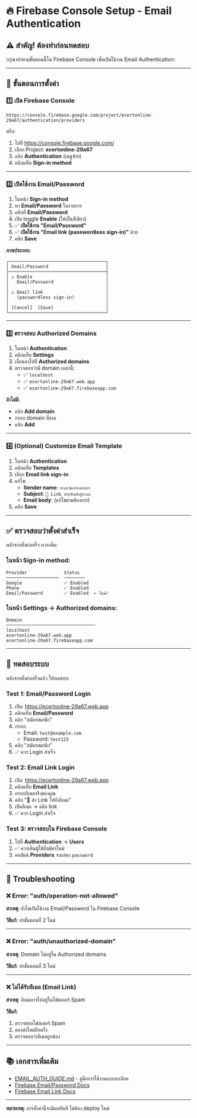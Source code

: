 # 🔥 Firebase Console Setup - Email Authentication

## ⚠️ **สำคัญ! ต้องทำก่อนทดสอบ**

กรุณาทำตามขั้นตอนนี้ใน Firebase Console เพื่อเปิดใช้งาน Email Authentication:

---

## 📝 ขั้นตอนการตั้งค่า

### 1️⃣ เปิด Firebase Console

```
https://console.firebase.google.com/project/ecertonline-29a67/authentication/providers
```

หรือ:
1. ไปที่ https://console.firebase.google.com/
2. เลือก Project: **ecertonline-29a67**
3. คลิก **Authentication** (เมนูซ้าย)
4. คลิกแท็บ **Sign-in method**

---

### 2️⃣ เปิดใช้งาน Email/Password

1. ในหน้า **Sign-in method**
2. หา **Email/Password** ในรายการ
3. คลิกที่ **Email/Password**
4. เปิด toggle **Enable** (ให้เป็นสีเขียว)
5. ✅ **เปิดใช้งาน "Email/Password"**
6. ✅ **เปิดใช้งาน "Email link (passwordless sign-in)"** ด้วย
7. คลิก **Save**

**ภาพประกอบ**:
```
┌─────────────────────────────────────┐
│ Email/Password                      │
├─────────────────────────────────────┤
│ ☑ Enable                            │
│   Email/Password                    │
│                                     │
│ ☑ Email link                        │
│   (passwordless sign-in)            │
│                                     │
│ [Cancel]  [Save]                    │
└─────────────────────────────────────┘
```

---

### 3️⃣ ตรวจสอบ Authorized Domains

1. ในหน้า **Authentication**
2. คลิกแท็บ **Settings**
3. เลื่อนลงไปที่ **Authorized domains**
4. ตรวจสอบว่ามี domain เหล่านี้:
   - ✅ `localhost`
   - ✅ `ecertonline-29a67.web.app`
   - ✅ `ecertonline-29a67.firebaseapp.com`

**ถ้าไม่มี**:
- คลิก **Add domain**
- กรอก domain ที่ขาด
- คลิก **Add**

---

### 4️⃣ (Optional) Customize Email Template

1. ในหน้า **Authentication**
2. คลิกแท็บ **Templates**
3. เลือก **Email link sign-in**
4. แก้ไข:
   - **Sender name**: `ระบบจัดการเอกสาร`
   - **Subject**: `🔗 Link สำหรับเข้าสู่ระบบ`
   - **Email body**: (แก้ไขตามต้องการ)
5. คลิก **Save**

---

## ✅ ตรวจสอบว่าตั้งค่าสำเร็จ

หลังจากตั้งค่าเสร็จ ควรเห็น:

### ในหน้า Sign-in method:
```
Provider              Status
────────────────────  ────────
Google                ✅ Enabled
Phone                 ✅ Enabled
Email/Password        ✅ Enabled  ← ใหม่!
```

### ในหน้า Settings → Authorized domains:
```
Domain
──────────────────────────────────
localhost
ecertonline-29a67.web.app
ecertonline-29a67.firebaseapp.com
```

---

## 🧪 ทดสอบระบบ

หลังจากตั้งค่าเสร็จแล้ว ให้ทดสอบ:

### Test 1: Email/Password Login

1. เปิด: https://ecertonline-29a67.web.app
2. คลิกแท็บ **Email/Password**
3. คลิก "สมัครสมาชิก"
4. กรอก:
   - Email: `test@example.com`
   - Password: `test123`
5. คลิก "สมัครสมาชิก"
6. ✅ ควร Login สำเร็จ

### Test 2: Email Link Login

1. เปิด: https://ecertonline-29a67.web.app
2. คลิกแท็บ **Email Link**
3. กรอกอีเมลจริงของคุณ
4. คลิก "📧 ส่ง Link ไปยังอีเมล"
5. เปิดอีเมล → คลิก link
6. ✅ ควร Login สำเร็จ

### Test 3: ตรวจสอบใน Firebase Console

1. ไปที่ **Authentication** → **Users**
2. ✅ ควรเห็นผู้ใช้ที่สมัครใหม่
3. คอลัมน์ **Providers** จะแสดง `password`

---

## 🚨 Troubleshooting

### ❌ Error: "auth/operation-not-allowed"

**สาเหตุ**: ยังไม่เปิดใช้งาน Email/Password ใน Firebase Console

**วิธีแก้**: ทำขั้นตอนที่ 2 ใหม่

---

### ❌ Error: "auth/unauthorized-domain"

**สาเหตุ**: Domain ไม่อยู่ใน Authorized domains

**วิธีแก้**: ทำขั้นตอนที่ 3 ใหม่

---

### ❌ ไม่ได้รับอีเมล (Email Link)

**สาเหตุ**: อีเมลอาจไปอยู่ในโฟลเดอร์ Spam

**วิธีแก้**:
1. ตรวจสอบโฟลเดอร์ Spam
2. ลองส่งใหม่อีกครั้ง
3. ตรวจสอบว่าอีเมลถูกต้อง

---

## 📚 เอกสารเพิ่มเติม

- [EMAIL_AUTH_GUIDE.md](./EMAIL_AUTH_GUIDE.md) - คู่มือการใช้งานแบบละเอียด
- [Firebase Email/Password Docs](https://firebase.google.com/docs/auth/web/password-auth)
- [Firebase Email Link Docs](https://firebase.google.com/docs/auth/web/email-link-auth)

---

**หมายเหตุ**: การตั้งค่านี้จะมีผลทันที ไม่ต้อง deploy ใหม่

